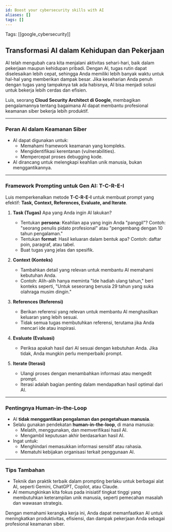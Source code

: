 ```yaml
---
id: Boost your cybersecurity skills with AI
aliases: []
tags: []
---
```


Tags: [[google_cybersecurity]]

## Transformasi AI dalam Kehidupan dan Pekerjaan

AI telah mengubah cara kita menjalani aktivitas sehari-hari, baik dalam pekerjaan maupun kehidupan pribadi. Dengan AI, tugas rutin dapat diselesaikan lebih cepat, sehingga Anda memiliki lebih banyak waktu untuk hal-hal yang memberikan dampak besar. Jika keseharian Anda penuh dengan tugas yang tampaknya tak ada habisnya, AI bisa menjadi solusi untuk bekerja lebih cerdas dan efisien.

Luis, seorang **Cloud Security Architect di Google**, membagikan pengalamannya tentang bagaimana AI dapat membantu profesional keamanan siber bekerja lebih produktif.

---

### Peran AI dalam Keamanan Siber

- AI dapat digunakan untuk:
  - Memahami framework keamanan yang kompleks.
  - Mengidentifikasi kerentanan (vulnerabilities).
  - Mempercepat proses debugging kode.
- AI dirancang untuk melengkapi keahlian unik manusia, bukan menggantikannya.

---

### Framework Prompting untuk Gen AI: T-C-R-E-I

Luis memperkenalkan metode **T-C-R-E-I** untuk membuat prompt yang efektif:
**Task, Context, References, Evaluate, and Iterate**.

1. **Task (Tugas)**
   Apa yang Anda ingin AI lakukan?

   - Tentukan **persona**: Keahlian apa yang ingin Anda "panggil"? Contoh: "seorang penulis pidato profesional" atau "pengembang dengan 10 tahun pengalaman."
   - Tentukan **format**: Hasil keluaran dalam bentuk apa? Contoh: daftar poin, paragraf, atau tabel.
   - Buat tugas yang jelas dan spesifik.

2. **Context (Konteks)**

   - Tambahkan detail yang relevan untuk membantu AI memahami kebutuhan Anda.
   - Contoh: Alih-alih hanya meminta "Ide hadiah ulang tahun," beri konteks seperti, "Untuk seseorang berusia 29 tahun yang suka olahraga musim dingin."

3. **References (Referensi)**

   - Berikan referensi yang relevan untuk membantu AI menghasilkan keluaran yang lebih sesuai.
   - Tidak semua tugas membutuhkan referensi, terutama jika Anda mencari ide atau inspirasi.

4. **Evaluate (Evaluasi)**

   - Periksa apakah hasil dari AI sesuai dengan kebutuhan Anda. Jika tidak, Anda mungkin perlu memperbaiki prompt.

5. **Iterate (Iterasi)**
   - Ulangi proses dengan menambahkan informasi atau mengedit prompt.
   - Iterasi adalah bagian penting dalam mendapatkan hasil optimal dari AI.

---

### Pentingnya Human-in-the-Loop

- AI **tidak menggantikan pengalaman dan pengetahuan manusia**.
- Selalu gunakan pendekatan **human-in-the-loop**, di mana manusia:
  - Melatih, menggunakan, dan memverifikasi hasil AI.
  - Mengambil keputusan akhir berdasarkan hasil AI.
- Ingat untuk:
  - Menghindari memasukkan informasi sensitif atau rahasia.
  - Mematuhi kebijakan organisasi terkait penggunaan AI.

---

### Tips Tambahan

- Teknik dan praktik terbaik dalam prompting berlaku untuk berbagai alat AI, seperti Gemini, ChatGPT, Copilot, atau Claude.
- AI memungkinkan kita fokus pada inisiatif tingkat tinggi yang membutuhkan keterampilan unik manusia, seperti pemecahan masalah dan wawasan strategis.

Dengan memahami kerangka kerja ini, Anda dapat memanfaatkan AI untuk meningkatkan produktivitas, efisiensi, dan dampak pekerjaan Anda sebagai profesional keamanan siber.

